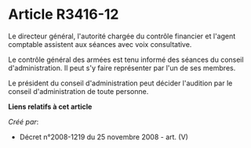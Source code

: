 # Article R3416-12

Le directeur général, l'autorité chargée du contrôle financier et l'agent comptable assistent aux séances avec voix
consultative.

Le contrôle général des armées est tenu informé des séances du conseil d'administration. Il peut s'y faire représenter par
l'un de ses membres.

Le président du conseil d'administration peut décider l'audition par le conseil d'administration de toute personne.

**Liens relatifs à cet article**

_Créé par_:

  - Décret n°2008-1219 du 25 novembre 2008 - art. (V)
